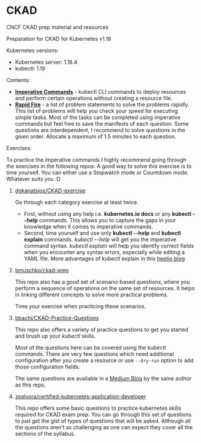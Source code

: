 # CKAD

CNCF CKAD prep material and resources

Preparation for CKAD for Kubernetes v1.18

Kubernetes versions:

- Kubernetes server: 1.18.4
- kubectl: 1.19

Contents:

- **[Imperative Commands](./imperative-commands.md)** - kubectl CLI commands to deploy resources and perform certain operations without creating a resource file.
- **[Rapid Fire](./rapid-practice-tests.md)** - a list of problem statements to solve the problems rapidly. This list of problems will help you check your speed for executing simple tasks. Most of the tasks can be completed using imperative commands but feel free to save the manifests of each question. Some questions are interdependent, I recommend to solve questions in the given order. Allocate a maximum of 1.5 minutes to each question.

Exercises:

To practice the imperative commands I highly recommend going through the exercises in the following repos. A good way to solve this exercise is to time yourself. You can either use a Stopwatch mode or Countdown mode. Whatever suits you :D

1. [dgkanatsios/CKAD-exercise](https://github.com/dgkanatsios/CKAD-exercises#contents):

   Go through each category exercise at least twice.
   - First, without using any help i.e. __kubernetes.io docs__ or any __kubectl --help__ commands. This allows you to capture the gaps in your knowledge when it comes to imperative commands.
   - Second, time yourself and use only __kubectl --help__ and __kubectl explain__ commands. *kubectl --help* will get you the imperative command syntax. *kubectl explain* will help you identify correct fields when you encounter any syntax errors, especially while editing a YAML file. More advantages of kubectl explain in this [heptio blog](https://blog.heptio.com/kubectl-explain-heptioprotip-ee883992a243)

1. [bmuschko/ckad-prep](https://github.com/bmuschko/ckad-prep#demos)

    This repo also has a good set of scenario-based questions, where you perform a sequence of operations on the same set of resources. It helps in linking different concepts to solve more practical problems.

    Time your exercise when practicing these scenarios.

1. [bbachi/CKAD-Practice-Questions](https://github.com/bbachi/CKAD-Practice-Questions#table-of-contents)

     This repo also offers a variety of practice questions to get you started and brush up your *kubectl* skills.

     Most of the questions here can be covered using the kubectl commands. There are very few questions which need additional configuration after you create a resource or use `--dry-run` option to add those configuration fields.

     The same questions are available in a [Medium Blog](https://medium.com/bb-tutorials-and-thoughts/practice-enough-with-these-questions-for-the-ckad-exam-2f42d1228552) by the same author as this repo.

1. [zealvora/certified-kubernetes-application-developer](https://github.com/zealvora/certified-kubernetes-application-developer/tree/master/practice-tests)

      This repo offers some basic questions to practice kubernetes skills required for CKAD exam prep. You can go through this set of questions to just get the gist of types of questions that will be asked. Although all the questions aren't as challenging as one can expect they cover all the sections of the syllabus.
